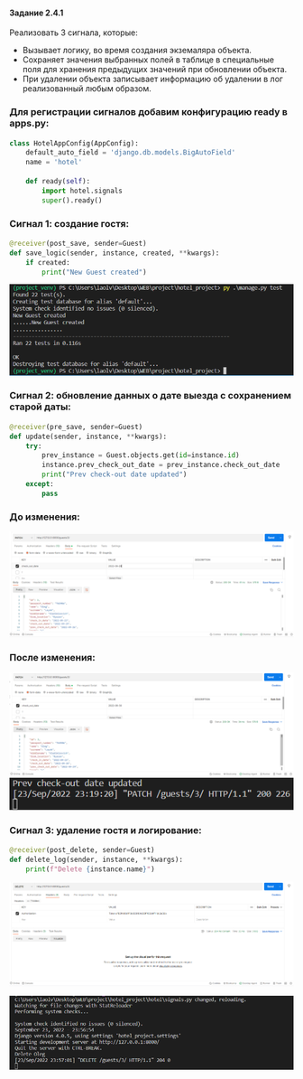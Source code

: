 #### Задание 2.4.1

Реализовать 3 сигнала, которые:

- Вызывает логику, во время создания экземаляра объекта.
- Сохраняет значения выбранных полей в таблице в специальные поля для хранения предыдущих значений при обновлении объекта.
- При удалении объекта записывает информацию об удалении в лог реализованный любым образом.

### Для регистрации сигналов добавим конфигурацию ready в apps.py:

```python
class HotelAppConfig(AppConfig):
    default_auto_field = 'django.db.models.BigAutoField'
    name = 'hotel'

    def ready(self):
        import hotel.signals
        super().ready()
```

### Сигнал 1: создание гостя:

```python
@receiver(post_save, sender=Guest)
def save_logic(sender, instance, created, **kwargs):
    if created:
        print("New Guest created")
```

![](imgs/create.png)

### Сигнал 2: обновление данных о дате выезда с сохранением старой даты:

```python
@receiver(pre_save, sender=Guest)
def update(sender, instance, **kwargs):
    try:
        prev_instance = Guest.objects.get(id=instance.id)
        instance.prev_check_out_date = prev_instance.check_out_date
        print("Prev check-out date updated")
    except:
        pass
```
### До изменения:

![](imgs/before.png)

### После изменения:

![](imgs/after.png)
![](imgs/logic.png)

### Сигнал 3: удаление гостя и логирование:

```python
@receiver(post_delete, sender=Guest)
def delete_log(sender, instance, **kwargs):
    print(f"Delete {instance.name}")
```

![](imgs/delete.png)


![](imgs/delete_log.png)